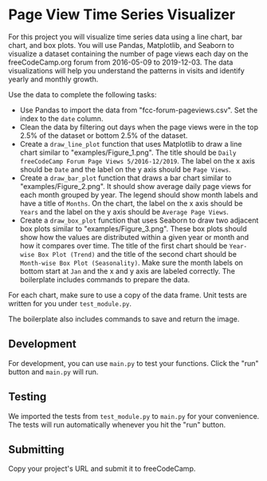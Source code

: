 # Page View Time Series Visualizer

For this project you will visualize time series data using a line chart, bar chart, and box plots. You will use Pandas, Matplotlib, and Seaborn to visualize a dataset containing the number of page views each day on the freeCodeCamp.org forum from 2016-05-09 to 2019-12-03. The data visualizations will help you understand the patterns in visits and identify yearly and monthly growth.

Use the data to complete the following tasks:

- Use Pandas to import the data from "fcc-forum-pageviews.csv". Set the index to the ``` date ``` column.
- Clean the data by filtering out days when the page views were in the top 2.5% of the dataset or bottom 2.5% of the dataset.
- Create a ``` draw_line_plot ``` function that uses Matplotlib to draw a line chart similar to "examples/Figure_1.png". The title should be ``` Daily freeCodeCamp Forum Page Views 5/2016-12/2019 ```. The label on the x axis should be ``` Date ``` and the label on the y axis should be ``` Page Views ```.
- Create a ``` draw_bar_plot ``` function that draws a bar chart similar to "examples/Figure_2.png". It should show average daily page views for each month grouped by year. The legend should show month labels and have a title of ``` Months ```. On the chart, the label on the x axis should be ``` Years ``` and the label on the y axis should be ``` Average Page Views ```.
- Create a ``` draw_box_plot ``` function that uses Seaborn to draw two adjacent box plots similar to "examples/Figure_3.png". These box plots should show how the values are distributed within a given year or month and how it compares over time. The title of the first chart should be ``` Year-wise Box Plot (Trend) ``` and the title of the second chart should be ``` Month-wise Box Plot (Seasonality) ```. Make sure the month labels on bottom start at ``` Jan ``` and the x and y axis are labeled correctly. The boilerplate includes commands to prepare the data.

For each chart, make sure to use a copy of the data frame. Unit tests are written for you under ``` test_module.py ```.

The boilerplate also includes commands to save and return the image.

## Development
For development, you can use ``` main.py ``` to test your functions. Click the "run" button and ``` main.py ``` will run.

## Testing
We imported the tests from ``` test_module.py ``` to ``` main.py ``` for your convenience. The tests will run automatically whenever you hit the "run" button.

## Submitting
Copy your project's URL and submit it to freeCodeCamp.

